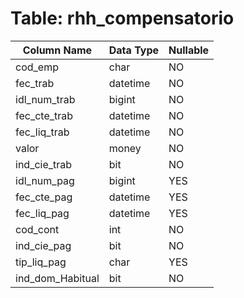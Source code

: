 # Table: rhh_compensatorio

| Column Name | Data Type | Nullable |
|-------------|-----------|----------|
| cod_emp | char | NO |
| fec_trab | datetime | NO |
| idl_num_trab | bigint | NO |
| fec_cte_trab | datetime | NO |
| fec_liq_trab | datetime | NO |
| valor | money | NO |
| ind_cie_trab | bit | NO |
| idl_num_pag | bigint | YES |
| fec_cte_pag | datetime | YES |
| fec_liq_pag | datetime | YES |
| cod_cont | int | NO |
| ind_cie_pag | bit | NO |
| tip_liq_pag | char | YES |
| ind_dom_Habitual | bit | NO |
